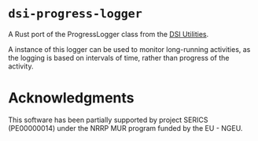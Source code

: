 # `dsi-progress-logger`

A Rust port of the ProgressLogger class from the
[DSI Utilities](https://dsiutils.di.unimi.it/).

A instance of this logger can be used to monitor long-running activities,
as the logging is based on intervals of time, rather than progress of the
activity.

# Acknowledgments

This software has been partially supported by project SERICS (PE00000014) under the NRRP MUR program funded by the EU - NGEU.
